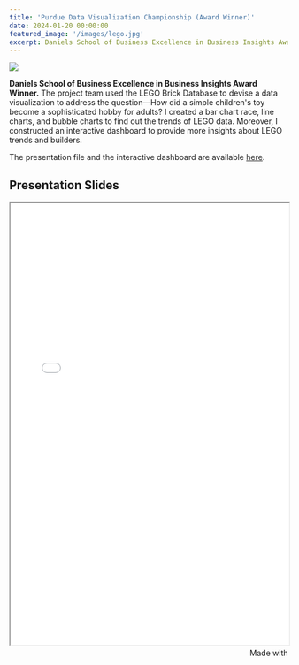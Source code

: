 ```yaml
---
title: 'Purdue Data Visualization Championship (Award Winner)'
date: 2024-01-20 00:00:00
featured_image: '/images/lego.jpg'
excerpt: Daniels School of Business Excellence in Business Insights Award Winner. The project team used the LEGO Brick Database to devise a data visualization to address the question—How did a simple children's toy become a sophisticated hobby for adults? I created a bar chart race, line charts, and bubble charts to find out the trends of LEGO data. Moreover, I constructed an interactive dashboard to provide more insights about LEGO trends and builders.
---
```


![](/images/lego.jpg)

**Daniels School of Business Excellence in Business Insights Award Winner.** The project team used the LEGO Brick Database to devise a data visualization to address the question—How did a simple children's toy become a sophisticated hobby for adults? I created a bar chart race, line charts, and bubble charts to find out the trends of LEGO data. Moreover, I constructed an interactive dashboard to provide more insights about LEGO trends and builders.

The presentation file and the interactive dashboard are available [here](https://drive.google.com/file/d/1yxUi4JxJ2B1PpeMlKYgiHZg0imWi1L5c/view?usp=drive_link).

## Presentation Slides
<iframe width="100%" height="800" src="/pdf/Lego.pdf">

### Color Trend of Lego
<iframe src='https://flo.uri.sh/visualisation/16522485/embed' title='Interactive or visual content' class='flourish-embed-iframe' frameborder='0' scrolling='no' style='width:100%;height:600px;' sandbox='allow-same-origin allow-forms allow-scripts allow-downloads allow-popups allow-popups-to-escape-sandbox allow-top-navigation-by-user-activation'></iframe><div style='width:100%!;margin-top:4px!important;text-align:right!important;'><a class='flourish-credit' href='https://public.flourish.studio/visualisation/16522485/?utm_source=embed&utm_campaign=visualisation/16522485' target='_top' style='text-decoration:none!important'><img alt='Made with Flourish' src='https://public.flourish.studio/resources/made_with_flourish.svg' style='width:105px!important;height:16px!important;border:none!important;margin:0!important;'> </a></div>
